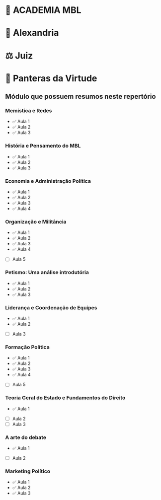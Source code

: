 # 🏫 ACADEMIA MBL
# 🗼 Alexandria
# ⚖️ Juiz
# 🐯 Panteras da Virtude


## Módulo que possuem resumos neste repertório 
### Memistica e Redes
- ✅ Aula 1 
- ✅ Aula 2
- ✅ Aula 3


### História e Pensamento do MBL
- ✅ Aula 1 
- ✅ Aula 2
- ✅ Aula 3


### Economia e Administração Política
- ✅ Aula 1 
- ✅ Aula 2
- ✅ Aula 3
- ✅ Aula 4

### Organização e Militância
- ✅ Aula 1 
- ✅ Aula 2
- ✅ Aula 3
- ✅ Aula 4
- [ ] Aula 5

### Petismo: Uma análise introdutória
- ✅ Aula 1 
- ✅ Aula 2
- ✅ Aula 3

### Liderança e Coordenação de Equipes
- ✅ Aula 1 
- ✅ Aula 2
- [ ] Aula 3

### Formação Política
- ✅ Aula 1 
- ✅ Aula 2
- ✅ Aula 3
- ✅ Aula 4
- [ ] Aula 5

### Teoria Geral do Estado e Fundamentos do Direito
- ✅ Aula 1 
- [ ] Aula 2
- [ ] Aula 3

### A arte do debate
- ✅ Aula 1 
- [ ] Aula 2

### Marketing Político
- ✅ Aula 1 
- ✅ Aula 2
- ✅ Aula 3
